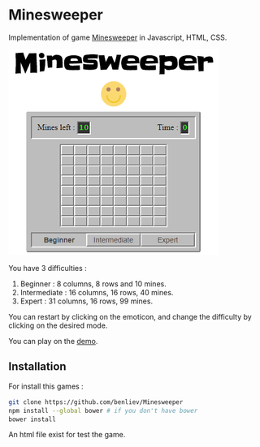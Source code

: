 # Minesweeper

Implementation of game [Minesweeper](https://en.wikipedia.org/wiki/Minesweeper_(video_game)) in Javascript, HTML, CSS.

![Minesweeper](img/Minesweeper.png)

You have 3 difficulties :

1. Beginner : 8 columns, 8 rows and 10 mines.
2. Intermediate : 16 columns, 16 rows, 40 mines.
3. Expert :  31 columns, 16 rows, 99 mines.

You can restart by clicking on the emoticon, and change the difficulty by clicking on the desired mode.

You can play on the [demo](https://benliev.github.io/Minesweeper/).

## Installation

For install this games :

 ```sh
git clone https://github.com/benliev/Minesweeper
npm install --global bower # if you don't have bower
bower install
 ```

An html file exist for test the game.